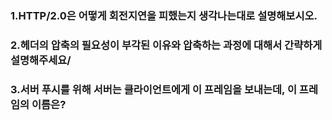 ### 1.HTTP/2.0은 어떻게 회전지연을 피했는지 생각나는대로 설명해보시오.

### 2.헤더의 압축의 필요성이 부각된 이유와 압축하는 과정에 대해서 간략하게 설명해주세요/

### 3.서버 푸시를 위해 서버는 클라이언트에게 이 프레임을 보내는데, 이 프레임의 이름은?

